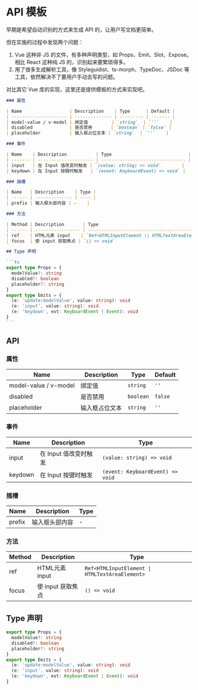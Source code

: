 # API 模板

早期是希望自动识别的方式来生成 API 的，让用户写文档更简单。

但在实施的过程中发现两个问题：

1. Vue 这种非 JS 的文件，有多种声明类型，如 Props、Emit、Slot、Expose。相比 React 这种纯 JS 的，识别起来要繁琐得多。
2. 用了很多生成解析工具，像 Styleguidist、ts-morph、TypeDoc、JSDoc 等工具，依然解决不了要用户手动去写的问题。

对比其它 Vue 库的实现，这里还是提供模板的方式来实现吧。

````md
### 属性

| Name                  | Description    | Type      | Default |
| --------------------- | -------------- | --------- | ------- |
| model-value / v-model | 绑定值         | `string`  | `''`    |
| disabled              | 是否禁用       | `boolean` | `false` |
| placeholder           | 输入框占位文本 | `string`  | `''`    |

### 事件

| Name    | Description           | Type                             |
| ------- | --------------------- | -------------------------------- |
| input   | 在 Input 值改变时触发 | `(value: string) => void`        |
| keydown | 在 Input 按键时触发   | `(event: KeyboardEvent) => void` |

### 插槽

| Name   | Description    | Type |
| ------ | -------------- | ---- |
| prefix | 输入框头部内容 | -    |

### 方法

| Method | Description       | Type                                           |
| ------ | ----------------- | ---------------------------------------------- |
| ref    | HTML元素 input    | `Ref<HTMLInputElement \| HTMLTextAreaElement>` |
| focus  | 使 input 获取焦点 | `() => void`                                   |

## Type 声明

```ts
export type Props = {
  modelValue?: string
  disabled?: boolean
  placeholder?: string
}
export type Emits = {
  (e: 'update:modelValue', value: string): void
  (e: 'input', value: string): void
  (e: 'keydown', evt: KeyboardEvent | Event): void
}
```
````

## API

### 属性

| Name                  | Description    | Type      | Default |
| --------------------- | -------------- | --------- | ------- |
| model-value / v-model | 绑定值         | `string`  | `''`    |
| disabled              | 是否禁用       | `boolean` | `false` |
| placeholder           | 输入框占位文本 | `string`  | `''`    |

### 事件

| Name    | Description           | Type                             |
| ------- | --------------------- | -------------------------------- |
| input   | 在 Input 值改变时触发 | `(value: string) => void`        |
| keydown | 在 Input 按键时触发   | `(event: KeyboardEvent) => void` |

### 插槽

| Name   | Description    | Type |
| ------ | -------------- | ---- |
| prefix | 输入框头部内容 | -    |

### 方法

| Method | Description       | Type                                           |
| ------ | ----------------- | ---------------------------------------------- |
| ref    | HTML元素 input    | `Ref<HTMLInputElement \| HTMLTextAreaElement>` |
| focus  | 使 input 获取焦点 | `() => void`                                   |

## Type 声明

```ts
export type Props = {
  modelValue?: string
  disabled?: boolean
  placeholder?: string
}
export type Emits = {
  (e: 'update:modelValue', value: string): void
  (e: 'input', value: string): void
  (e: 'keydown', evt: KeyboardEvent | Event): void
}
```
